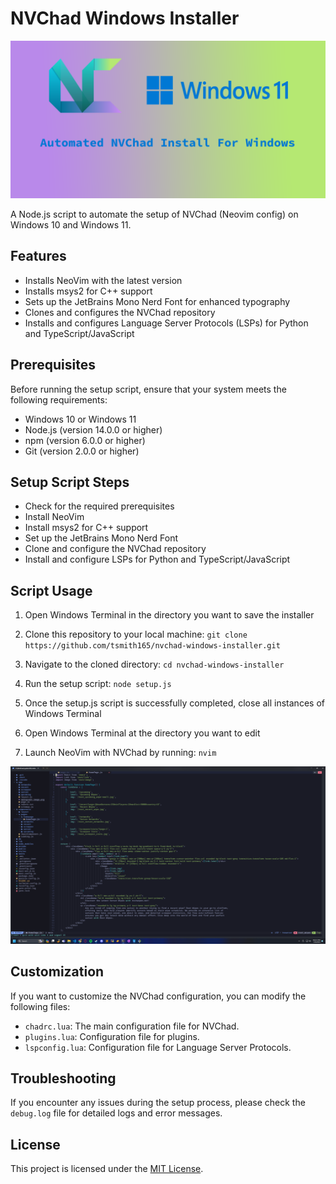 # NVChad Windows Installer

![NVChad Logo](assets/nvchad-windows-installer-logo.png)

A Node.js script to automate the setup of NVChad (Neovim config) on Windows 10 and Windows 11.

## Features

-   Installs NeoVim with the latest version
-   Installs msys2 for C++ support
-   Sets up the JetBrains Mono Nerd Font for enhanced typography
-   Clones and configures the NVChad repository
-   Installs and configures Language Server Protocols (LSPs) for Python and TypeScript/JavaScript

## Prerequisites

Before running the setup script, ensure that your system meets the following requirements:

-   Windows 10 or Windows 11
-   Node.js (version 14.0.0 or higher)
-   npm (version 6.0.0 or higher)
-   Git (version 2.0.0 or higher)

## Setup Script Steps

-   Check for the required prerequisites
-   Install NeoVim
-   Install msys2 for C++ support
-   Set up the JetBrains Mono Nerd Font
-   Clone and configure the NVChad repository
-   Install and configure LSPs for Python and TypeScript/JavaScript

## Script Usage

1. Open Windows Terminal in the directory you want to save the installer
2. Clone this repository to your local machine:
   `git clone https://github.com/tsmith165/nvchad-windows-installer.git`

3. Navigate to the cloned directory:
   `cd nvchad-windows-installer`

4. Run the setup script:
   `node setup.js`

5. Once the setup.js script is successfully completed, close all instances of Windows Terminal
6. Open Windows Terminal at the directory you want to edit

7. Launch NeoVim with NVChad by running:
   `nvim`

![NVChad Screenshot](assets/nvchad-screenshot.png)

## Customization

If you want to customize the NVChad configuration, you can modify the following files:

-   `chadrc.lua`: The main configuration file for NVChad.
-   `plugins.lua`: Configuration file for plugins.
-   `lspconfig.lua`: Configuration file for Language Server Protocols.

## Troubleshooting

If you encounter any issues during the setup process, please check the `debug.log` file for detailed logs and error messages.

## License

This project is licensed under the [MIT License](LICENSE).
